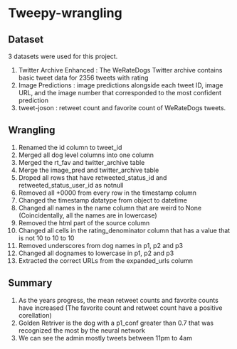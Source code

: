# Tweepy-wrangling

## Dataset
3 datasets were used for this project.
1. Twitter Archive Enhanced : The WeRateDogs Twitter archive contains basic tweet data for 2356 tweets with rating
2. Image Predictions : image predictions alongside each tweet ID, image URL, and the image number that corresponded to the most confident prediction
3. tweet-joson : retweet count and favorite count of WeRateDogs tweets.

## Wrangling
1. Renamed the id column to tweet_id
2. Merged all dog level columns into one column
3. Merged the rt_fav and twitter_archive table
4. Merge the image_pred and twitter_archive table
5. Droped all rows that have retweeted_status_id and retweeted_status_user_id as notnull
6. Removed all +0000 from every row in the timestamp column
7. Changed the timestamp datatype from object to datetime
8. Changed all names in the name column that are weird to None (Coincidentally, all the names are in lowercase)
9. Removed the html part of the source column
10. Changed all cells in the rating_denominator column that has a value that is not 10 to 10 to 10
11. Removed underscores from dog names in p1, p2 and p3
12. Changed all dognames to lowercase in p1, p2 and p3
13. Extracted the correct URLs from the expanded_urls column

## Summary
1. As the years progress, the mean retweet counts and favorite counts have increased (The favorite count and retweet count have a positive corellation)
2. Golden Retriver is the dog with a p1_conf greater than 0.7 that was recognized the most by the neural network
3. We can see the admin mostly tweets between 11pm to 4am
